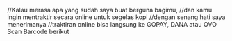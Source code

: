 //Kalau merasa apa yang sudah saya buat berguna bagimu,
//dan kamu ingin mentraktir secara online untuk segelas kopi
//dengan senang hati saya menerimanya
//traktiran online bisa langsung ke GOPAY, DANA atau OVO
Scan Barcode berikut
